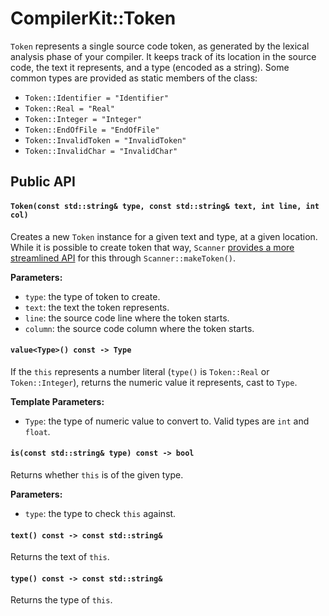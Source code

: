 # CompilerKit::Token

`Token` represents a single source code token, as generated by the lexical analysis phase of your
compiler. It keeps track of its location in the source code, the text it represents, and a type
(encoded as a string). Some common types are provided as static members of the class:

- `Token::Identifier = "Identifier"`
- `Token::Real = "Real"`
- `Token::Integer = "Integer"`
- `Token::EndOfFile = "EndOfFile"`
- `Token::InvalidToken = "InvalidToken"`
- `Token::InvalidChar = "InvalidChar"`

## Public API

#### `Token(const std::string& type, const std::string& text, int line, int col)`

Creates a new `Token` instance for a given text and type, at a given location. While it is
possible to create token that way, `Scanner` [provides a more streamlined API](scanner.html) for
this through `Scanner::makeToken()`.

**Parameters:**

- `type`: the type of token to create.
- `text`: the text the token represents.
- `line`: the source code line where the token starts.
- `column`: the source code column where the token starts.


#### `value<Type>() const -> Type`

If the `this` represents a number literal (`type()` is `Token::Real` or `Token::Integer`), returns
the numeric value it represents, cast to `Type`.

**Template Parameters:**

- `Type`: the type of numeric value to convert to. Valid types are `int` and `float`.


#### `is(const std::string& type) const -> bool`

Returns whether `this` is of the given type.

**Parameters:**

- `type`: the type to check `this` against.


#### `text() const -> const std::string&`

Returns the text of `this`.


#### `type() const -> const std::string&`

Returns the type of `this`.

